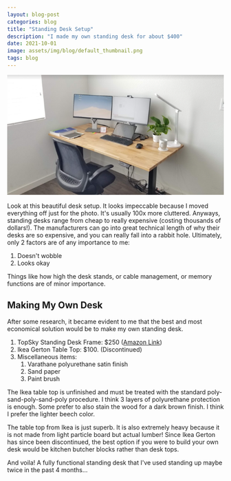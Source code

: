 ```yaml
---
layout: blog-post
categories: blog
title: "Standing Desk Setup"
description: "I made my own standing desk for about $400"
date: 2021-10-01
image: assets/img/blog/default_thumbnail.png
tags: blog
---
```


![test](/assets/img/blog/desk1.png)

Look at this beautiful desk setup. It looks impeccable because I moved everything off just for the photo. It's usually 100x more cluttered. Anyways, standing desks range from cheap to really expensive (costing thousands of dollars!). The manufacturers can go into great technical length of why their desks are so expensive, and you can really fall into a rabbit hole. Ultimately, only 2 factors are of any importance to me:

1. Doesn't wobble
2. Looks okay

Things like how high the desk stands, or cable management, or memory functions are of minor importance.

## Making My Own Desk
After some research, it became evident to me that the best and most economical solution would be to make my own standing desk.
1. TopSky Standing Desk Frame: $250 ([Amazon Link](https://www.amazon.com/gp/product/B08C2LC3H2/ref=ppx_yo_dt_b_asin_title_o08_s00?ie=UTF8&th=1))
2. Ikea Gerton Table Top: $100. (Discontinued)
3. Miscellaneous items:
    1. Varathane polyurethane satin finish
    2. Sand paper
    3. Paint brush

The Ikea table top is unfinished and must be treated with the standard poly-sand-poly-sand-poly procedure. I think 3 layers of polyurethane protection is enough. Some prefer to also stain the wood for a dark brown finish. I think I prefer the lighter beech color.

The table top from Ikea is just superb. It is also extremely heavy because it is not made from light particle board but actual lumber! Since Ikea Gerton has since been discontinued, the best option if you were to build your own desk would be kitchen butcher blocks rather than desk tops.

And voila! A fully functional standing desk that I've used standing up maybe twice in the past 4 months...
